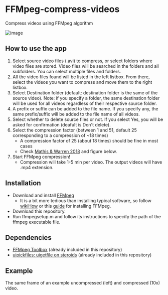 # FFMpeg-compress-videos
Compress videos using FFMpeg algorithm

![image](https://user-images.githubusercontent.com/29898879/110732527-54d13e80-81f2-11eb-92d8-a156a368ca5d.png)

## How to use the app
1. Select source video files (.avi) to compress, or select folders where video files are stored. Video files will be searched in the folders and all subfolders. You can select multiple files and folders.
2. All the video files found will be listed in the left listbox. From there, select the videos you want to compress and move them to the right listbox.
3. Select Destination folder (default: destination folder is the same of the source video). Note: if you specify a folder, the same destination folder will be used for all videos regardless of their respective source folder.
4. A prefix or suffix can be added to the file name. If you specify any, the same prefix/suffix will be added to the file name of all videos.
5. Select whether to delete source files or not. If you select Yes, you will be asked for confirmation (deafult is Don't delete).
6. Select the compression factor (between 1 and 51, default 25 corresponding to a compression of ~18 times)
   * A compression factor of 25 (about 18 times) should be fine in most cases
   * Check [Mathis & Warren 2018](https://doi.org/10.1101/457242) and figure below.
7. Start FFMpeg compression!
   * Compression will take 1-5 min per video. The output videos will have .mp4 extension.

## Installation
- Download and install [FFMpeg](http://ffmpeg.org/)
  * It is a bit more tedious than installing typical software, so follow [wikiHow](https://www.wikihow.com/Install-FFmpeg-on-Windows) or this [guide](https://github.com/adaptlearning/adapt_authoring/wiki/Installing-FFmpeg) for installing FFMpeg.
- Download this repository.
- Run ffmpegsetup.m and follow its instructions to specify the path of the ffmpeg executable file.

## Dependencies
- [FFMpeg Toolbox](https://www.mathworks.com/matlabcentral/fileexchange/42296-ffmpeg-toolbox) (already included in this repository)
- [uipickfiles: uigetfile on steroids](https://www.mathworks.com/matlabcentral/fileexchange/10867-uipickfiles-uigetfile-on-steroids) (already included in this repository)

## Example
The same frame of an example uncompressed (left) and compressed (10x) video.